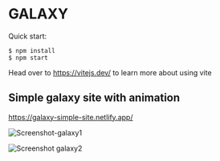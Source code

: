 # GALAXY

Quick start:
```
$ npm install
$ npm start
````
Head over to https://vitejs.dev/ to learn more about using vite

## Simple galaxy site with animation

https://galaxy-simple-site.netlify.app/


![Screenshot-galaxy1](https://github.com/MastooraTurkmen/Galaxy/assets/132576850/d5f96c0a-a2d5-4f70-87d0-dcd5ad1b06ed)

![Screenshot galaxy2](https://github.com/MastooraTurkmen/Galaxy/assets/132576850/32a07598-6c04-43e4-bf4b-7c3bbcbe9a8d)

